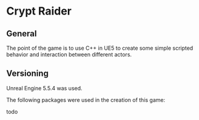 # Crypt Raider

## General

The point of the game is to use C++ in UE5 to create some simple scripted behavior and interaction between different actors.

## Versioning

Unreal Engine 5.5.4 was used.

The following packages were used in the creation of this game:

todo